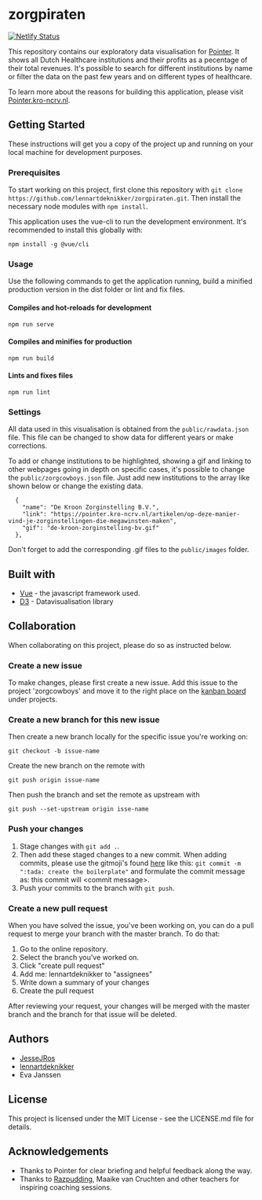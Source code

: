 # zorgpiraten
[![Netlify Status](https://api.netlify.com/api/v1/badges/19ed0eaa-1b85-4b01-a042-9d1e791a9e70/deploy-status)](https://app.netlify.com/sites/zorgpiraten/deploys)

This repository contains our exploratory data visualisation for [Pointer](https://pointer.kro-ncrv.nl/).
It shows all Dutch Healthcare institutions and their profits as a pecentage of their total revenues. It's possible to search for different institutions by name or filter the data on the past few years and on different types of healthcare.

To learn more about the reasons for building this application, please visit [Pointer.kro-ncrv.nl](https://pointer.kro-ncrv.nl/zorgcowboys).

## Getting Started
These instructions will get you a copy of the project up and running on your local machine for development purposes.

### Prerequisites
To start working on this project, first clone this repository with `git clone https://github.com/lennartdeknikker/zorgpiraten.git`.
Then install the necessary node modules with `npm install`.

This application uses the vue-cli to run the development environment. It's recommended to install this globally with:
```
npm install -g @vue/cli
```

### Usage
Use the following commands to get the application running, build a minified production version in the dist folder or lint and fix files.

#### Compiles and hot-reloads for development
```
npm run serve
```

#### Compiles and minifies for production
```
npm run build
```

#### Lints and fixes files
```
npm run lint
```

### Settings
All data used in this visualisation is obtained from the `public/rawdata.json` file. This file can be changed to show data for different years or make corrections.

To add or change institutions to be highlighted, showing a gif and linking to other webpages going in depth on specific cases, it's possible to change the `public/zorgcowboys.json` file. Just add new institutions to the array like shown below or change the existing data.
```
  {
    "name": "De Kroon Zorginstelling B.V.",
    "link": "https://pointer.kro-ncrv.nl/artikelen/op-deze-manier-vind-je-zorginstellingen-die-megawinsten-maken",
    "gif": "de-kroon-zorginstelling-bv.gif"
  },
```
Don't forget to add the corresponding .gif files to the `public/images` folder.

## Built with
- [Vue](https://vuejs.org/) - the javascript framework used.
- [D3](https://d3js.org/) - Datavisualisation library

## Collaboration
When collaborating on this project, please do so as instructed below.
### Create a new issue
To make changes, please first create a new issue. Add this issue to the project 'zorgcowboys' and move it to the right place on the [kanban board](https://github.com/lennartdeknikker/zorgpiraten/projects/1) under projects.


### Create a new branch for this new issue
Then create a new branch locally for the specific issue you're working on:
```
git checkout -b issue-name
```
Create the new branch on the remote with
```
git push origin issue-name
```
Then push the branch and set the remote as upstream with
```
git push --set-upstream origin isse-name
```

### Push your changes
1. Stage changes with `git add .`.
2. Then add these staged changes to a new commit. When adding commits, please use the gitmoji's found [here](https://gitmoji.carloscuesta.me/) like this: `git commit -m ":tada: create the boilerplate"` and formulate the commit message as: this commit will \<commit message\>.
3. Push your commits to the branch with `git push`.

### Create a new pull request
When you have solved the issue, you've been working on, you can do a pull request to merge your branch with the master branch. To do that:
1. Go to the online repository.
2. Select the branch you've worked on.
3. Click "create pull request"
4. Add me: lennartdeknikker to "assignees"
5. Write down a summary of your changes
6. Create the pull request

After reviewing your request, your changes will be merged with the master branch and the branch for that issue will be deleted.

## Authors
- [JesseJRos](https://github.com/JesseJRos)
- [lennartdeknikker](https://github.com/lennartdeknikker)
- Eva Janssen

## License
This project is licensed under the MIT License - see the LICENSE.md file for details.

## Acknowledgements
- Thanks to Pointer for clear briefing and helpful feedback along the way.
- Thanks to [Razpudding](https://github.com/Razpudding), Maaike van Cruchten and other teachers for inspiring coaching sessions.
